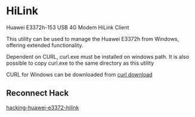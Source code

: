 # HiLink
Huawei E3372h-153 USB 4G Modem HiLink Client

This utility can be used to manage the Huawei E3372h from Windows, offering extended functionality.

Dependent on CURL, curl.exe must be installed on windows path.
It is also possible to copy curl.exe to the same directory as this utility

CURL for Windows can be downloaded from [curl download](https://curl.se/download.html)

## Reconnect Hack
[hacking-huawei-e3372-hilink](https://blog.idorobots.org/entries/hacking-huawei-e3372-hilink..html)
